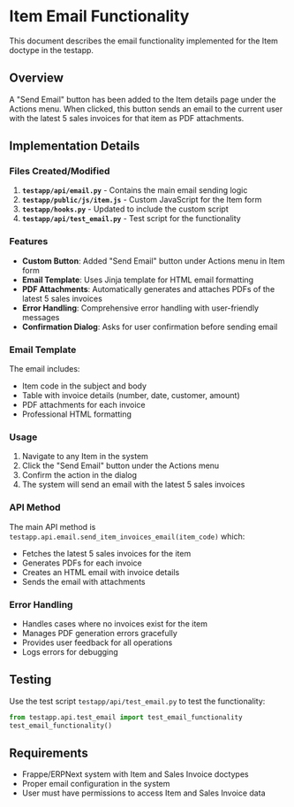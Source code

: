 # Item Email Functionality

This document describes the email functionality implemented for the Item doctype in the testapp.

## Overview

A "Send Email" button has been added to the Item details page under the Actions menu. When clicked, this button sends an email to the current user with the latest 5 sales invoices for that item as PDF attachments.

## Implementation Details

### Files Created/Modified

1. **`testapp/api/email.py`** - Contains the main email sending logic
2. **`testapp/public/js/item.js`** - Custom JavaScript for the Item form
3. **`testapp/hooks.py`** - Updated to include the custom script
4. **`testapp/api/test_email.py`** - Test script for the functionality

### Features

- **Custom Button**: Added "Send Email" button under Actions menu in Item form
- **Email Template**: Uses Jinja template for HTML email formatting
- **PDF Attachments**: Automatically generates and attaches PDFs of the latest 5 sales invoices
- **Error Handling**: Comprehensive error handling with user-friendly messages
- **Confirmation Dialog**: Asks for user confirmation before sending email

### Email Template

The email includes:
- Item code in the subject and body
- Table with invoice details (number, date, customer, amount)
- PDF attachments for each invoice
- Professional HTML formatting

### Usage

1. Navigate to any Item in the system
2. Click the "Send Email" button under the Actions menu
3. Confirm the action in the dialog
4. The system will send an email with the latest 5 sales invoices

### API Method

The main API method is `testapp.api.email.send_item_invoices_email(item_code)` which:
- Fetches the latest 5 sales invoices for the item
- Generates PDFs for each invoice
- Creates an HTML email with invoice details
- Sends the email with attachments

### Error Handling

- Handles cases where no invoices exist for the item
- Manages PDF generation errors gracefully
- Provides user feedback for all operations
- Logs errors for debugging

## Testing

Use the test script `testapp/api/test_email.py` to test the functionality:

```python
from testapp.api.test_email import test_email_functionality
test_email_functionality()
```

## Requirements

- Frappe/ERPNext system with Item and Sales Invoice doctypes
- Proper email configuration in the system
- User must have permissions to access Item and Sales Invoice data
